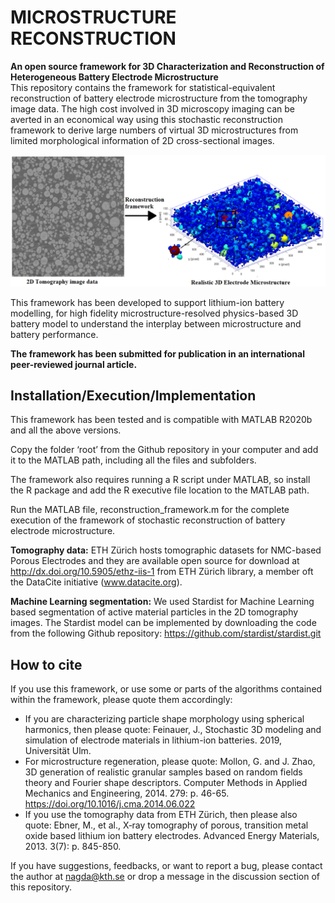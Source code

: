 # MICROSTRUCTURE RECONSTRUCTION
**An open source framework for 3D Characterization and Reconstruction of Heterogeneous Battery Electrode Microstructure**\
This repository contains the framework for statistical-equivalent reconstruction of battery electrode microstructure from the tomography image data. The high cost involved in 3D microscopy imaging can be averted in an economical way using this stochastic reconstruction framework to derive large numbers of virtual 3D microstructures from limited morphological information of 2D cross-sectional images.

![Micro_Reconstruction](https://github.com/nagda95/Micro_Reconstruction/blob/main/Segmented_Data/recons_github.png)

This framework has been developed to support lithium-ion battery modelling, for high fidelity microstructure-resolved physics-based 3D battery model to understand the interplay between microstructure and battery performance. 

**The framework has been submitted for publication in an international peer-reviewed journal article.**

## Installation/Execution/Implementation
This framework has been tested and is compatible with MATLAB R2020b and all the above versions.  

Copy the folder ‘root’ from the Github repository in your computer and add it to the MATLAB path, including all the files and subfolders.  

The framework also requires running a R script under MATLAB, so install the R package and add the R executive file location to the MATLAB path.  

Run the MATLAB file, reconstruction_framework.m for the complete execution of the framework of stochastic reconstruction of battery electrode microstructure.  

**Tomography data:**
ETH Zürich hosts tomographic datasets for NMC-based Porous Electrodes and they are available open source for download at http://dx.doi.org/10.5905/ethz-iis-1 from ETH Zürich library, a member oft the DataCite initiative (www.datacite.org).

**Machine Learning segmentation:**
We used Stardist for Machine Learning based segmentation of active material particles in the 2D tomography images. The Stardist model can be implemented by downloading the code from the following Github repository:
https://github.com/stardist/stardist.git


## How to cite
If you use this framework, or use some or parts of the algorithms contained within the framework, please quote them accordingly:
*	If you are characterizing particle shape morphology using spherical harmonics, then please quote: Feinauer, J., Stochastic 3D modeling and simulation of electrode materials in lithium-ion batteries. 2019, Universität Ulm.
* For microstructure regeneration, please quote: Mollon, G. and J. Zhao, 3D generation of realistic granular samples based on random fields theory and Fourier shape descriptors. Computer Methods in Applied Mechanics and Engineering, 2014. 279: p. 46-65. https://doi.org/10.1016/j.cma.2014.06.022     
* If you use the tomography data from ETH Zürich, then please also quote: Ebner, M., et al., X‐ray tomography of porous, transition metal oxide based lithium ion battery electrodes. Advanced Energy Materials, 2013. 3(7): p. 845-850.

If you have suggestions, feedbacks, or want to report a bug, please contact the author at nagda@kth.se or drop a message in the discussion section of this repository.
